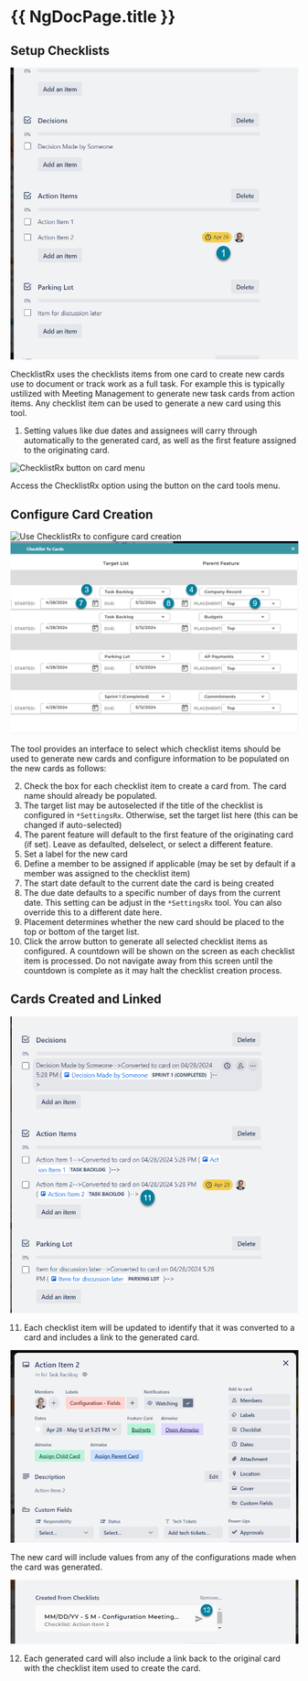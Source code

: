 # {{ NgDocPage.title }}

## Setup Checklists
![Setup Checklists](./assets/img/checklist1.png)

ChecklistRx uses the checklists items from one card to create new cards use to document or track work as a full task.  For example this is typically ustilized with Meeting Management to generate new task cards from action items.  Any checklist item can be used to generate a new card using this tool.

1. Setting values like due dates and assignees will carry through automatically to the generated card, as well as the first feature assigned to the originating card.

![ChecklistRx button on card menu](/implement-docs/assets/img/checklist2a.png)

Access the ChecklistRx option using the button on the card tools menu.

## Configure Card Creation

![Use ChecklistRx to configure card creation](/implement-docs/assets/img/checklist2b.png)![Use ChecklistRx to configure card creation](/assets/img/checklist2c.png)

The tool provides an interface to select which checklist items should be used to generate new cards and configure information to be populated on the new cards as follows:

2. Check the box for each checklist item to create a card from.  The card name should already be populated.
3. The target list may be autoselected if the title of the checklist is configured in `*SettingsRx`.  Otherwise, set the target list here (this can be changed if auto-selected)
4. The parent feature will default to the first feature of the originating card (if set).  Leave as defaulted, delselect, or select a different feature.
5. Set a label for the new card
6. Define a member to be assigned if applicable (may be set by default if a member was assigned to the checklist item)
7. The start date default to the current date the card is being created
8. The due date defaults to a specific number of days from the current date.  This setting can be adjust in the `*SettingsRx` tool.  You can also override this to a different date here.
9. Placement determines whether the new card should be placed to the top or bottom of the target list.
10. Click the arrow button to generate all selected checklist items as configured.  A countdown will be shown on the screen as each checklist item is processed.  Do not navigate away from this screen until the countdown is complete as it may halt the checklist creation process.

## Cards Created and Linked

![Links to Cards from Checklist](./assets/img/checklist3.png)

11. Each checklist item will be updated to identify that it was converted to a card and includes a link to the generated card.

![Card Created from Checklist](./assets/img/checklist4.png)

The new card will include values from any of the configurations made when the card was generated.

![Links from Cards back to Checklist](./assets/img/checklist5.png)

12. Each generated card will also include a link back to the original card with the checklist item used to create the card.
